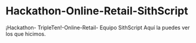 # Hackathon-Online-Retail-SithScript
¡Hackathon- TripleTen!-Online-Retail- Equipo SithScript Aquí la puedes ver los que hicimos. 
